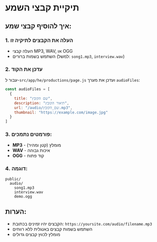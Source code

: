 # תיקיית קבצי השמע

## איך להוסיף קבצי שמע:

### 1. העלה את הקבצים לתיקיה זו
- העלה קבצי MP3, WAV, או OGG
- השתמש בשמות ברורים (למשל: `song1.mp3`, `interview.wav`)

### 2. עדכן את הקוד
עבור ל-`src/app/he/productions/page.js` ועדכן את מערך `audioFiles`:

```javascript
const audioFiles = [
  {
    title: "שם הקובץ",
    description: "תיאור הקובץ",
    url: "/audio/שם_הקובץ.mp3",
    thumbnail: "https://example.com/image.jpg"
  }
]
```

### 3. פורמטים נתמכים:
- **MP3** - מומלץ (קטן ומהיר)
- **WAV** - איכות גבוהה
- **OGG** - קוד פתוח

### 4. דוגמה:
```
public/
  audio/
    song1.mp3
    interview.wav
    demo.ogg
```

## הערות:
- הקבצים יהיו זמינים בכתובת: `https://yoursite.com/audio/filename.mp3`
- השתמש בשמות קבצים באנגלית ללא רווחים
- מומלץ לכווץ קבצים גדולים
